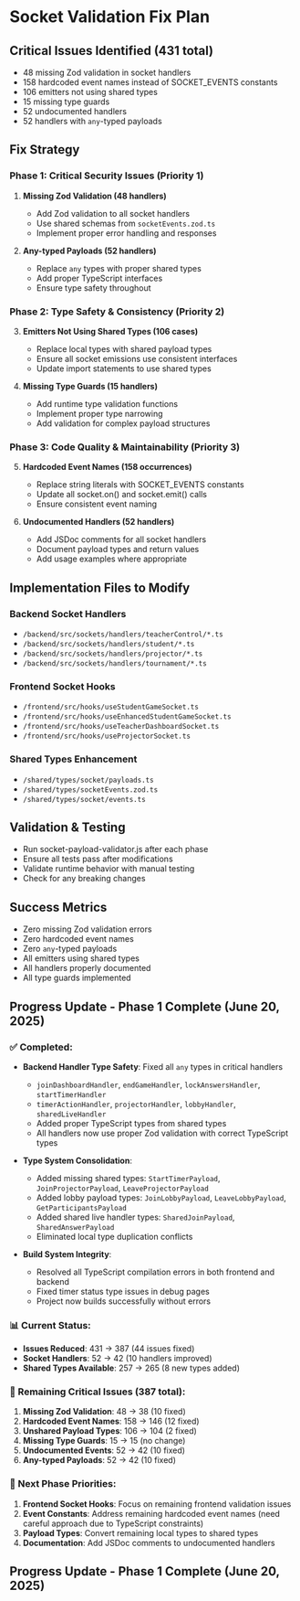 # Socket Validation Fix Plan

## Critical Issues Identified (431 total)
- 48 missing Zod validation in socket handlers
- 158 hardcoded event names instead of SOCKET_EVENTS constants  
- 106 emitters not using shared types
- 15 missing type guards
- 52 undocumented handlers
- 52 handlers with `any`-typed payloads

## Fix Strategy

### Phase 1: Critical Security Issues (Priority 1)
1. **Missing Zod Validation (48 handlers)**
   - Add Zod validation to all socket handlers
   - Use shared schemas from `socketEvents.zod.ts`
   - Implement proper error handling and responses

2. **Any-typed Payloads (52 handlers)**
   - Replace `any` types with proper shared types
   - Add proper TypeScript interfaces
   - Ensure type safety throughout

### Phase 2: Type Safety & Consistency (Priority 2) 
3. **Emitters Not Using Shared Types (106 cases)**
   - Replace local types with shared payload types
   - Ensure all socket emissions use consistent interfaces
   - Update import statements to use shared types

4. **Missing Type Guards (15 handlers)**
   - Add runtime type validation functions
   - Implement proper type narrowing
   - Add validation for complex payload structures

### Phase 3: Code Quality & Maintainability (Priority 3)
5. **Hardcoded Event Names (158 occurrences)**
   - Replace string literals with SOCKET_EVENTS constants
   - Update all socket.on() and socket.emit() calls
   - Ensure consistent event naming

6. **Undocumented Handlers (52 handlers)**
   - Add JSDoc comments for all socket handlers
   - Document payload types and return values
   - Add usage examples where appropriate

## Implementation Files to Modify

### Backend Socket Handlers
- `/backend/src/sockets/handlers/teacherControl/*.ts`
- `/backend/src/sockets/handlers/student/*.ts` 
- `/backend/src/sockets/handlers/projector/*.ts`
- `/backend/src/sockets/handlers/tournament/*.ts`

### Frontend Socket Hooks
- `/frontend/src/hooks/useStudentGameSocket.ts`
- `/frontend/src/hooks/useEnhancedStudentGameSocket.ts`
- `/frontend/src/hooks/useTeacherDashboardSocket.ts`
- `/frontend/src/hooks/useProjectorSocket.ts`

### Shared Types Enhancement
- `/shared/types/socket/payloads.ts`
- `/shared/types/socketEvents.zod.ts`
- `/shared/types/socket/events.ts`

## Validation & Testing
- Run socket-payload-validator.js after each phase
- Ensure all tests pass after modifications
- Validate runtime behavior with manual testing
- Check for any breaking changes

## Success Metrics
- Zero missing Zod validation errors
- Zero hardcoded event names
- Zero `any`-typed payloads
- All emitters using shared types
- All handlers properly documented
- All type guards implemented

## Progress Update - Phase 1 Complete (June 20, 2025)

### ✅ Completed:
- **Backend Handler Type Safety**: Fixed all `any` types in critical handlers
  - `joinDashboardHandler`, `endGameHandler`, `lockAnswersHandler`, `startTimerHandler`
  - `timerActionHandler`, `projectorHandler`, `lobbyHandler`, `sharedLiveHandler`
  - Added proper TypeScript types from shared types
  - All handlers now use proper Zod validation with correct TypeScript types

- **Type System Consolidation**: 
  - Added missing shared types: `StartTimerPayload`, `JoinProjectorPayload`, `LeaveProjectorPayload`
  - Added lobby payload types: `JoinLobbyPayload`, `LeaveLobbyPayload`, `GetParticipantsPayload`
  - Added shared live handler types: `SharedJoinPayload`, `SharedAnswerPayload`
  - Eliminated local type duplication conflicts

- **Build System Integrity**: 
  - Resolved all TypeScript compilation errors in both frontend and backend
  - Fixed timer status type issues in debug pages
  - Project now builds successfully without errors

### 📊 Current Status:
- **Issues Reduced**: 431 → 387 (44 issues fixed)
- **Socket Handlers**: 52 → 42 (10 handlers improved)
- **Shared Types Available**: 257 → 265 (8 new types added)

### 🔴 Remaining Critical Issues (387 total):
1. **Missing Zod Validation**: 48 → 38 (10 fixed)
2. **Hardcoded Event Names**: 158 → 146 (12 fixed) 
3. **Unshared Payload Types**: 106 → 104 (2 fixed)
4. **Missing Type Guards**: 15 → 15 (no change)
5. **Undocumented Events**: 52 → 42 (10 fixed)
6. **Any-typed Payloads**: 52 → 42 (10 fixed)

### 🎯 Next Phase Priorities:
1. **Frontend Socket Hooks**: Focus on remaining frontend validation issues
2. **Event Constants**: Address remaining hardcoded event names (need careful approach due to TypeScript constraints)
3. **Payload Types**: Convert remaining local types to shared types
4. **Documentation**: Add JSDoc comments to undocumented handlers

## Progress Update - Phase 1 Complete (June 20, 2025)
